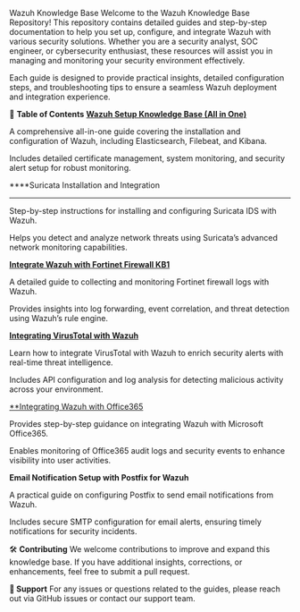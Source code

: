 Wazuh Knowledge Base
Welcome to the Wazuh Knowledge Base Repository! This repository contains detailed guides and step-by-step documentation to help you set up, configure, and integrate Wazuh with various security solutions. Whether you are a security analyst, SOC engineer, or cybersecurity enthusiast, these resources will assist you in managing and monitoring your security environment effectively.

Each guide is designed to provide practical insights, detailed configuration steps, and troubleshooting tips to ensure a seamless Wazuh deployment and integration experience.

📘 **Table of Contents**
[****Wazuh Setup Knowledge Base (All in One)****](https://github.com/Muskan908/Wazuz_Integration_KB/blob/3ee119917c1ca5bc4e3b70d618f8d39fed3fad4f/Wazuh%20Setup%20Knowledge%20Base%20(All%20in%20one)2.docx)

A comprehensive all-in-one guide covering the installation and configuration of Wazuh, including Elasticsearch, Filebeat, and Kibana.

Includes detailed certificate management, system monitoring, and security alert setup for robust monitoring.

****Suricata Installation and Integration
****
Step-by-step instructions for installing and configuring Suricata IDS with Wazuh.

Helps you detect and analyze network threats using Suricata’s advanced network monitoring capabilities.

[**Integrate Wazuh with Fortinet Firewall  KB1**](https://github.com/Muskan908/Wazuz_Integration_KB/blob/3ee119917c1ca5bc4e3b70d618f8d39fed3fad4f/Integrate%20Wazuh%20with%20Fortinet%20Firewall%20%20KB1.docx)

A detailed guide to collecting and monitoring Fortinet firewall logs with Wazuh.

Provides insights into log forwarding, event correlation, and threat detection using Wazuh’s rule engine.

[**Integrating VirusTotal with Wazuh**](https://github.com/Muskan908/Wazuz_Integration_KB/blob/3ee119917c1ca5bc4e3b70d618f8d39fed3fad4f/Wazuh%20Setup%20Knowledge%20Base%20(All%20in%20one)2.docx)

Learn how to integrate VirusTotal with Wazuh to enrich security alerts with real-time threat intelligence.

Includes API configuration and log analysis for detecting malicious activity across your environment.

[**Integrating Wazuh with Office365](https://github.com/Muskan908/Wazuz_Integration_KB/blob/3ee119917c1ca5bc4e3b70d618f8d39fed3fad4f/Integrating%20VirusTotal%20with%20Wazuh%20KB1.docx)

Provides step-by-step guidance on integrating Wazuh with Microsoft Office365.

Enables monitoring of Office365 audit logs and security events to enhance visibility into user activities.

**Email Notification Setup with Postfix for Wazuh**

A practical guide on configuring Postfix to send email notifications from Wazuh.

Includes secure SMTP configuration for email alerts, ensuring timely notifications for security incidents.

🛠️ **Contributing**
We welcome contributions to improve and expand this knowledge base. If you have additional insights, corrections, or enhancements, feel free to submit a pull request.

**🤝 Support**
For any issues or questions related to the guides, please reach out via GitHub issues or contact our support team.

